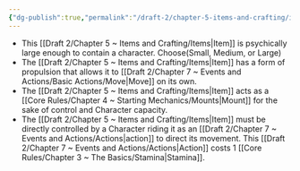 ```yaml
---
{"dg-publish":true,"permalink":"/draft-2/chapter-5-items-and-crafting/item-property-lists/basic-properties/vehicle/"}
---
```


- This [[Draft 2/Chapter 5 ~ Items and Crafting/Items\|Item]] is psychically large enough to contain a character. Choose(Small, Medium, or Large)
- The [[Draft 2/Chapter 5 ~ Items and Crafting/Items\|Item]] has a form of propulsion that allows it to [[Draft 2/Chapter 7 ~ Events and Actions/Basic Actions/Move\|Move]] on its own.
- The [[Draft 2/Chapter 5 ~ Items and Crafting/Items\|Item]] acts as a [[Core Rules/Chapter 4 ~ Starting Mechanics/Mounts\|Mount]] for the sake of control and Character capacity.
- The [[Draft 2/Chapter 5 ~ Items and Crafting/Items\|Item]] must be directly controlled by a Character riding it as an [[Draft 2/Chapter 7 ~ Events and Actions/Actions\|action]] to direct its movement. This [[Draft 2/Chapter 7 ~ Events and Actions/Actions\|Action]] costs 1 [[Core Rules/Chapter 3 ~ The Basics/Stamina\|Stamina]].
